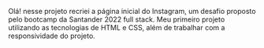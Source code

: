 Olá! nesse projeto recriei a página inicial do Instagram, um desafio proposto pelo bootcamp da Santander 2022 full stack. Meu primeiro projeto utilizando as tecnologias de HTML e CSS, além de trabalhar com a responsividade do projeto.
